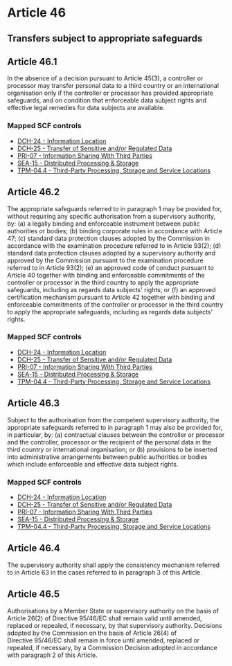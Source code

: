 # Article 46
## Transfers subject to appropriate safeguards

## Article 46.1
In the absence of a decision pursuant to Article 45(3), a controller or processor may transfer personal data to a third country or an international organisation only if the controller or processor has provided appropriate safeguards, and on condition that enforceable data subject rights and effective legal remedies for data subjects are available.
### Mapped SCF controls
- [DCH-24 - Information Location](../scf/dch-24-informationlocation.md)
- [DCH-25 - Transfer of Sensitive and/or Regulated Data](../scf/dch-25-transferofsensitiveand/orregulateddata.md)
- [PRI-07 - Information Sharing With Third Parties](../scf/pri-07-informationsharingwiththirdparties.md)
- [SEA-15 - Distributed Processing & Storage](../scf/sea-15-distributedprocessing&storage.md)
- [TPM-04.4 - Third-Party Processing, Storage and Service Locations](../scf/tpm-044-third-partyprocessing,storageandservicelocations.md)
## Article 46.2
The appropriate safeguards referred to in paragraph 1 may be provided for, without requiring any specific authorisation from a supervisory authority, by:
(a) a legally binding and enforceable instrument between public authorities or bodies;
(b) binding corporate rules in accordance with Article 47;
(c) standard data protection clauses adopted by the Commission in accordance with the examination procedure referred to in Article 93(2);
(d) standard data protection clauses adopted by a supervisory authority and approved by the Commission pursuant to the examination procedure referred to in Article 93(2);
(e) an approved code of conduct pursuant to Article 40 together with binding and enforceable commitments of the controller or processor in the third country to apply the appropriate safeguards, including as regards data subjects' rights; or
(f) an approved certification mechanism pursuant to Article 42 together with binding and enforceable commitments of the controller or processor in the third country to apply the appropriate safeguards, including as regards data subjects' rights.
### Mapped SCF controls
- [DCH-24 - Information Location](../scf/dch-24-informationlocation.md)
- [DCH-25 - Transfer of Sensitive and/or Regulated Data](../scf/dch-25-transferofsensitiveand/orregulateddata.md)
- [PRI-07 - Information Sharing With Third Parties](../scf/pri-07-informationsharingwiththirdparties.md)
- [SEA-15 - Distributed Processing & Storage](../scf/sea-15-distributedprocessing&storage.md)
- [TPM-04.4 - Third-Party Processing, Storage and Service Locations](../scf/tpm-044-third-partyprocessing,storageandservicelocations.md)
## Article 46.3
Subject to the authorisation from the competent supervisory authority, the appropriate safeguards referred to in paragraph 1 may also be provided for, in particular, by:
(a) contractual clauses between the controller or processor and the controller, processor or the recipient of the personal data in the third country or international organisation; or
(b) provisions to be inserted into administrative arrangements between public authorities or bodies which include enforceable and effective data subject rights.
### Mapped SCF controls
- [DCH-24 - Information Location](../scf/dch-24-informationlocation.md)
- [DCH-25 - Transfer of Sensitive and/or Regulated Data](../scf/dch-25-transferofsensitiveand/orregulateddata.md)
- [PRI-07 - Information Sharing With Third Parties](../scf/pri-07-informationsharingwiththirdparties.md)
- [SEA-15 - Distributed Processing & Storage](../scf/sea-15-distributedprocessing&storage.md)
- [TPM-04.4 - Third-Party Processing, Storage and Service Locations](../scf/tpm-044-third-partyprocessing,storageandservicelocations.md)
## Article 46.4
The supervisory authority shall apply the consistency mechanism referred to in Article 63 in the cases referred to in paragraph 3 of this Article.
## Article 46.5
Authorisations by a Member State or supervisory authority on the basis of Article 26(2) of Directive 95/46/EC shall remain valid until amended, replaced or repealed, if necessary, by that supervisory authority. Decisions adopted by the Commission on the basis of Article 26(4) of Directive 95/46/EC shall remain in force until amended, replaced or repealed, if necessary, by a Commission Decision adopted in accordance with paragraph 2 of this Article.